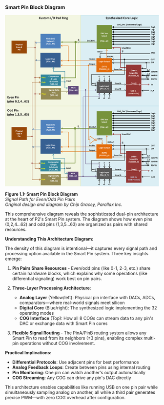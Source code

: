 ### Smart Pin Block Diagram

![Smart Pin Block Diagram](assets/smart-pins-master-trimmed.png)

**Figure 1.1: Smart Pin Block Diagram**  
*Signal Path for Even/Odd Pin Pairs*  
*Original design and diagram by Chip Gracey, Parallax Inc.*

This comprehensive diagram reveals the sophisticated dual-pin architecture at the heart of P2's Smart Pin system. The diagram shows how even pins (0,2,4...62) and odd pins (1,3,5...63) are organized as pairs with shared resources.

**Understanding This Architecture Diagram:**

The density of this diagram is intentional—it captures every signal path and processing option available in the Smart Pin system. Three key insights emerge:

1. **Pin Pairs Share Resources** - Even/odd pins (like 0-1, 2-3, etc.) share certain hardware blocks, which explains why some operations (like differential signaling) work best on pin pairs.

2. **Three-Layer Processing Architecture**:
   - **Analog Layer** (Yellow/left): Physical pin interface with DACs, ADCs, comparators—where real-world signals meet silicon
   - **Digital Core** (Blue/right): The synthesized logic implementing the 32 operating modes
   - **COG Interface** (Top): How all 8 COGs can stream data to any pin's DAC or exchange data with Smart Pin cores

3. **Flexible Signal Routing** - The PinA/PinB routing system allows any Smart Pin to read from its neighbors (±3 pins), enabling complex multi-pin operations without COG involvement.

**Practical Implications:**

- **Differential Protocols**: Use adjacent pins for best performance
- **Analog Feedback Loops**: Create between pins using internal routing
- **Pin Monitoring**: One pin can watch another's output automatically
- **COG Streaming**: Any COG can drive any pin's DAC directly

This architecture enables capabilities like running USB on one pin pair while simultaneously sampling analog on another, all while a third pair generates precise PWM—with zero COG overhead after configuration.